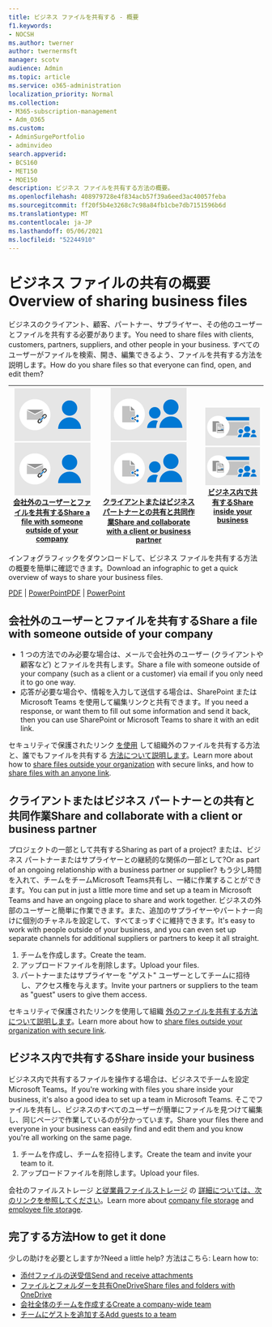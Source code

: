 ```yaml
---
title: ビジネス ファイルを共有する - 概要
f1.keywords:
- NOCSH
ms.author: twerner
author: twernermsft
manager: scotv
audience: Admin
ms.topic: article
ms.service: o365-administration
localization_priority: Normal
ms.collection:
- M365-subscription-management
- Adm_O365
ms.custom:
- AdminSurgePortfolio
- adminvideo
search.appverid:
- BCS160
- MET150
- MOE150
description: ビジネス ファイルを共有する方法の概要。
ms.openlocfilehash: 408979728e4f834acb57f39a6eed3ac40057feba
ms.sourcegitcommit: ff20f5b4e3268c7c98a84fb1cbe7db7151596b6d
ms.translationtype: MT
ms.contentlocale: ja-JP
ms.lasthandoff: 05/06/2021
ms.locfileid: "52244910"
---
```

# <a name="overview-of-sharing-business-files"></a><span data-ttu-id="e3f02-103">ビジネス ファイルの共有の概要</span><span class="sxs-lookup"><span data-stu-id="e3f02-103">Overview of sharing business files</span></span>

<span data-ttu-id="e3f02-104">ビジネスのクライアント、顧客、パートナー、サプライヤー、その他のユーザーとファイルを共有する必要があります。</span><span class="sxs-lookup"><span data-stu-id="e3f02-104">You need to share files with clients, customers, partners, suppliers, and other people in your business.</span></span> <span data-ttu-id="e3f02-105">すべてのユーザーがファイルを検索、開き、編集できるよう、ファイルを共有する方法を説明します。</span><span class="sxs-lookup"><span data-stu-id="e3f02-105">How do you share files so that everyone can find, open, and edit them?</span></span>

|<span data-ttu-id="e3f02-106">![安全に共有する](../media/securely-share-file.png)</span><span class="sxs-lookup"><span data-stu-id="e3f02-106">![Securely share](../media/securely-share-file.png)</span></span><br/>[<span data-ttu-id="e3f02-107">会社外のユーザーとファイルを共有する</span><span class="sxs-lookup"><span data-stu-id="e3f02-107">Share a file with someone outside of your company</span></span>](#share-a-file-with-someone-outside-of-your-company)|<span data-ttu-id="e3f02-108">![クライアントとの共同作業](../media/share-and-collab-with-partner.png)</span><span class="sxs-lookup"><span data-stu-id="e3f02-108">![Collaborate with a client](../media/share-and-collab-with-partner.png)</span></span> <br/>[<span data-ttu-id="e3f02-109">クライアントまたはビジネス パートナーとの共有と共同作業</span><span class="sxs-lookup"><span data-stu-id="e3f02-109">Share and collaborate with a client or business partner</span></span>](#share-and-collaborate-with-a-client-or-business-partner) | <span data-ttu-id="e3f02-110">![組織内で共有する](../media/share-inside-your-org.png)</span><span class="sxs-lookup"><span data-stu-id="e3f02-110">![Share inside your org](../media/share-inside-your-org.png)</span></span> <br/>[<span data-ttu-id="e3f02-111">ビジネス内で共有する</span><span class="sxs-lookup"><span data-stu-id="e3f02-111">Share inside your business</span></span>](#share-inside-your-business) |
|--|--|--|

<span data-ttu-id="e3f02-112">インフォグラフィックをダウンロードして、ビジネス ファイルを共有する方法の概要を簡単に確認できます。</span><span class="sxs-lookup"><span data-stu-id="e3f02-112">Download an infographic to get a quick overview of ways to share your business files.</span></span> 

<span data-ttu-id="e3f02-113">[PDF](https://go.microsoft.com/fwlink/?linkid=2079435)  | [PowerPoint](https://go.microsoft.com/fwlink/?linkid=2079438)</span><span class="sxs-lookup"><span data-stu-id="e3f02-113">[PDF](https://go.microsoft.com/fwlink/?linkid=2079435) | [PowerPoint](https://go.microsoft.com/fwlink/?linkid=2079438)</span></span>

## <a name="share-a-file-with-someone-outside-of-your-company"></a><span data-ttu-id="e3f02-114">会社外のユーザーとファイルを共有する</span><span class="sxs-lookup"><span data-stu-id="e3f02-114">Share a file with someone outside of your company</span></span>

- <span data-ttu-id="e3f02-115">1 つの方法でのみ必要な場合は、メールで会社外のユーザー (クライアントや顧客など) とファイルを共有します。</span><span class="sxs-lookup"><span data-stu-id="e3f02-115">Share a file with someone outside of your company (such as a client or a customer) via email if you only need it to go one way.</span></span>
- <span data-ttu-id="e3f02-116">応答が必要な場合や、情報を入力して送信する場合は、SharePoint または Microsoft Teams を使用して編集リンクと共有できます。</span><span class="sxs-lookup"><span data-stu-id="e3f02-116">If you need a response, or want them to fill out some information and send it back, then you can use SharePoint or Microsoft Teams to share it with an edit link.</span></span>

<span data-ttu-id="e3f02-117">セキュリティで保護されたリンク [を使用](securely-share-files-externally.md) して組織外のファイルを共有する方法と、誰でもファイルを共有する [方法について説明します](share-files-externally.md)。</span><span class="sxs-lookup"><span data-stu-id="e3f02-117">Learn more about how to [share files outside your organization](securely-share-files-externally.md) with secure links, and how to [share files with an anyone link](share-files-externally.md).</span></span>

## <a name="share-and-collaborate-with-a-client-or-business-partner"></a><span data-ttu-id="e3f02-118">クライアントまたはビジネス パートナーとの共有と共同作業</span><span class="sxs-lookup"><span data-stu-id="e3f02-118">Share and collaborate with a client or business partner</span></span>

<span data-ttu-id="e3f02-119">プロジェクトの一部として共有する</span><span class="sxs-lookup"><span data-stu-id="e3f02-119">Sharing as part of a project?</span></span> <span data-ttu-id="e3f02-120">または、ビジネス パートナーまたはサプライヤーとの継続的な関係の一部として?</span><span class="sxs-lookup"><span data-stu-id="e3f02-120">Or as part of an ongoing relationship with a business partner or supplier?</span></span> <span data-ttu-id="e3f02-121">もう少し時間を入れて、チームをチームMicrosoft Teams共有し、一緒に作業することができます。</span><span class="sxs-lookup"><span data-stu-id="e3f02-121">You can put in just a little more time and set up a team in Microsoft Teams and have an ongoing place to share and work together.</span></span> <span data-ttu-id="e3f02-122">ビジネスの外部のユーザーと簡単に作業できます。また、追加のサプライヤーやパートナー向けに個別のチャネルを設定して、すべてまっすぐに維持できます。</span><span class="sxs-lookup"><span data-stu-id="e3f02-122">It's easy to work with people outside of your business, and you can even set up separate channels for additional suppliers or partners to keep it all straight.</span></span>

1. <span data-ttu-id="e3f02-123">チームを作成します。</span><span class="sxs-lookup"><span data-stu-id="e3f02-123">Create the team.</span></span>
1. <span data-ttu-id="e3f02-124">アップロードファイルを削除します。</span><span class="sxs-lookup"><span data-stu-id="e3f02-124">Upload your files.</span></span>
1. <span data-ttu-id="e3f02-125">パートナーまたはサプライヤーを "ゲスト" ユーザーとしてチームに招待し、アクセス権を与えます。</span><span class="sxs-lookup"><span data-stu-id="e3f02-125">Invite your partners or suppliers to the team as "guest" users to give them access.</span></span>

<span data-ttu-id="e3f02-126">セキュリティで保護されたリンクを使用して組織 [外のファイルを共有する方法について説明します](securely-share-files-externally.md)。</span><span class="sxs-lookup"><span data-stu-id="e3f02-126">Learn more about how to [share files outside your organization with secure link](securely-share-files-externally.md).</span></span>

## <a name="share-inside-your-business"></a><span data-ttu-id="e3f02-127">ビジネス内で共有する</span><span class="sxs-lookup"><span data-stu-id="e3f02-127">Share inside your business</span></span>

<span data-ttu-id="e3f02-128">ビジネス内で共有するファイルを操作する場合は、ビジネスでチームを設定Microsoft Teams。</span><span class="sxs-lookup"><span data-stu-id="e3f02-128">If you're working with files you share inside your business, it's also a good idea to set up a team in Microsoft Teams.</span></span> <span data-ttu-id="e3f02-129">そこでファイルを共有し、ビジネスのすべてのユーザーが簡単にファイルを見つけて編集し、同じページで作業しているのが分かっています。</span><span class="sxs-lookup"><span data-stu-id="e3f02-129">Share your files there and everyone in your business can easily find and edit them and you know you're all working on the same page.</span></span>

1. <span data-ttu-id="e3f02-130">チームを作成し、チームを招待します。</span><span class="sxs-lookup"><span data-stu-id="e3f02-130">Create the team and invite your team to it.</span></span>
1. <span data-ttu-id="e3f02-131">アップロードファイルを削除します。</span><span class="sxs-lookup"><span data-stu-id="e3f02-131">Upload your files.</span></span>

<span data-ttu-id="e3f02-132">会社のファイルストレージ [と従業員ファイルストレージ](files-to-sharepoint.md) の [詳細については、次のリンクを参照してください](files-to-onedrive.md)。</span><span class="sxs-lookup"><span data-stu-id="e3f02-132">Learn more about [company file storage](files-to-sharepoint.md) and [employee file storage](files-to-onedrive.md).</span></span>

## <a name="how-to-get-it-done"></a><span data-ttu-id="e3f02-133">完了する方法</span><span class="sxs-lookup"><span data-stu-id="e3f02-133">How to get it done</span></span>

<span data-ttu-id="e3f02-134">少しの助けを必要としますか?</span><span class="sxs-lookup"><span data-stu-id="e3f02-134">Need a little help?</span></span> <span data-ttu-id="e3f02-135">方法はこちら: </span><span class="sxs-lookup"><span data-stu-id="e3f02-135">Learn how to:</span></span>

- [<span data-ttu-id="e3f02-136">添付ファイルの送受信</span><span class="sxs-lookup"><span data-stu-id="e3f02-136">Send and receive attachments</span></span>](https://support.microsoft.com/office/sending-and-receiving-attachments-d32cd5ad-c7c5-49df-814d-4c17a5d3beb0)
- [<span data-ttu-id="e3f02-137">ファイルとフォルダーを共有OneDrive</span><span class="sxs-lookup"><span data-stu-id="e3f02-137">Share files and folders with OneDrive</span></span>](https://support.microsoft.com/office/share-files-and-folders-with-microsoft-365-business-72f26d6c-bf9e-432c-8b96-e3c2437f5b65)
- [<span data-ttu-id="e3f02-138">会社全体のチームを作成する</span><span class="sxs-lookup"><span data-stu-id="e3f02-138">Create a company-wide team</span></span>](org-wide-team.md)
- [<span data-ttu-id="e3f02-139">チームにゲストを追加する</span><span class="sxs-lookup"><span data-stu-id="e3f02-139">Add guests to a team</span></span>](https://support.microsoft.com/office/add-guests-to-a-team-in-teams-fccb4fa6-f864-4508-bdde-256e7384a14f)